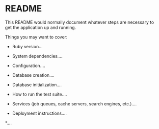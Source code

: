 # README

This README would normally document whatever steps are necessary to get the
application up and running.

Things you may want to cover:

* Ruby version...

* System dependencies....

* Configuration....

* Database creation....

* Database initialization....

* How to run the test suite....

* Services (job queues, cache servers, search engines, etc.)....

* Deployment instructions....

*....
